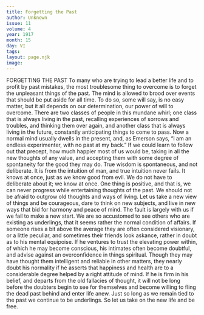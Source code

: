 ```yaml
---
title: Forgetting the Past
author: Unknown
issue: 11
volume: 4
year: 1917
month: 15
day: VI
tags:
layout: page.njk
image:
---
```

FORGETTING THE PAST    To many who are trying to lead a better life and to profit by past mistakes, the most troublesome thing to overcome is to forget the unpleasant things of the past. The mind is allowed to brood over events that should be put aside for all time. To do so, some will say, is no easy matter, but it all depends on our determination, our power of will to overcome.       There are two classes of people in this mundane whirl; one class that is always living in the past, recalling experiences of sorrows and troubles, and thinking them over again, and another class that is always living in the future, constantly anticipating things to come to pass. Now a normal mind usually dwells in the present, and, as Emerson says, “I am an endless experimenter, with no past at my back.” If we could learn to follow out that precept, how much happier most of us would be, taking in all the new thoughts of any value, and accepting them with some degree of spontaneity for the good they may do.       True wisdom is spontaneous, and not deliberate. It is from the intuition of man, and true intuition never fails. It knows at once, just as we know good from evil. We do not have to deliberate about it; we know at once.       One thing is positive, and that is, we can never progress while entertaining thoughts of the past. We should not be afraid to outgrow old thoughts and ways of living. Let us take a new view of things and be courageous, dare to think on new subjects, and live in new ways that bid for harmony and peace of mind.       The fault is largely with us if we fail to make a new start. We are so accustomed to see others who are existing as underlings, that it seems rather the normal condition of affairs. If someone rises a bit above the average they are often considered visionary, or a little peculiar, and sometimes their friends look askance, rather in doubt as to his mental equipoise. If he ventures to trust the elevating power within, of which he may become conscious, his intimates often become doubtful, and advise against an overconfidence in things spiritual. Though they may have thought them intelligent and reliable in other matters, they nearly doubt his normality if he asserts that happiness and health are to a considerable degree helped by a right attitude of mind. If he is firm in his belief, and departs from the old fallacies of thought, it will not be long before the doubters begin to see for themselves and become willing to fling the dead past behind and enter life anew. Just so long as we remain tied to the past we continue to be underlings. So let us take on the new life and be free. 
